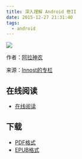 ```yaml
---
title: 深入理解 Android 卷II
date: 2015-12-27 21:31:40
tags:
  - android
---
```


![](http://img3.douban.com/lpic/s11162474.jpg)

作者：[阿拉神农](http://my.csdn.net/Innost)

来源：[Innost的专栏](http://blog.csdn.net/innost)

<!--more-->

## 在线阅读 ##

* [在线阅读](http://wiki.jikexueyuan.com/project/deep-android-v2/)

## 下载 ##

+ [PDF格式](http://wiki.jikexueyuan.com/download/deep-android-v2/pdf/)
+ [EPUB格式](http://wiki.jikexueyuan.com/download/deep-android-v2/pdf/)
